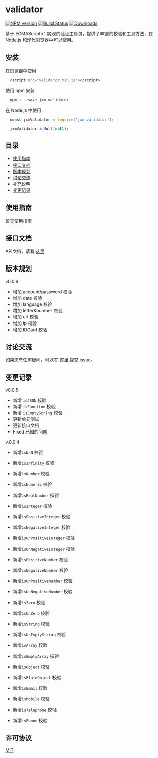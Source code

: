 
validator
===========================

[![NPM version](http://img.shields.io/npm/v/jxm-validator.svg)](https://npmjs.org/package/jxm-validator)
[![Build Status](https://travis-ci.org/sTdobTs/validator.svg?branch=master)](https://travis-ci.org/sTdobTs/validator)
[![Downloads](http://img.shields.io/npm/dm/jxm-validator.svg)](https://npmjs.org/package/jxm-validator)

基于 ECMAScript5.1 实现的验证工具包，提供了丰富的校验和工具方法，在 Node.js 和现代浏览器中可以使用。

## 安装

在浏览器中使用

```html
  <script src="validator.min.js"></script>
```

使用 npm 安装

```shell
  npm i --save jxm-validator
```

在 Node.js 中使用

```javascript
  const jxmValidator = require('jxm-validator');

  jxmValidator.isNull(null);
```

## 目录

* [使用指南](#使用指南)
* [接口文档](#接口文档)
* [版本规划](#版本规划)
* [讨论交流](#讨论交流)
* [补充说明](#补充说明)
* [变更记录](#变更记录)

## 使用指南

暂无使用指南

## 接口文档

API文档，请看 [这里](https://github.com/sTdobTs/validator/blob/master/docs/APIs.md)

## 版本规划

v0.0.6

* 增加 account/password 校验
* 增加 date 校验
* 增加 language 校验
* 增加 letter&number 校验
* 增加 url 校验
* 增加 ip 校验
* 增加 IDCard 校验

## 讨论交流

如果您有任何疑问，可以在 [这里](https://github.com/sTdobTs/validator/issues) 提交 issue。

## 变更记录

v0.0.5

* 新增 `isJSON` 校验
* 新增 `isFunction` 校验
* 新增 `isEmptyString` 校验
* 更新单元测试
* 更新接口文档
* Fixed 已知的问题

v.0.0.4
* 新增`isNaN` 校验
* 新增`isInfinity` 校验

* 新增`isNumber` 校验
* 新增`isNumeric` 校验
* 新增`isRealNumber` 校验

* 新增`isInteger` 校验
* 新增`isPositiveInteger` 校验
* 新增`isNegativeInteger` 校验
* 新增`isUnPositiveInteger` 校验
* 新增`isUnNegativeInteger` 校验

* 新增`isPositiveNumber` 校验
* 新增`isNegativeNumber` 校验
* 新增`isUnPositiveNumber` 校验
* 新增`isUnNegativeNumber` 校验

* 新增`isZero` 校验
* 新增`isUnZero` 校验

* 新增`isString` 校验
* 新增`isUnEmptyString` 校验

* 新增`isArray` 校验
* 新增`isEmptyArray` 校验

* 新增`isObject` 校验
* 新增`isPlainObject` 校验

* 新增`isEmail` 校验
* 新增`isMobile` 校验
* 新增`isTelephone` 校验
* 新增`isPhone` 校验

## 许可协议

[MIT](LICENSE)
